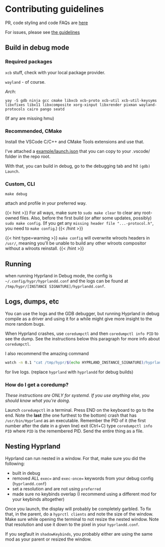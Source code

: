 # Contributing guidelines

PR, code styling and code FAQs are [here](./PR-Guidelines)

For issues, please see
[the guidelines](https://github.com/hyprwm/Hyprland/blob/main/docs/ISSUE_GUIDELINES.md)

## Build in debug mode

### Required packages

`xcb` stuff, check with your local package provider.

`wayland` - of course.

_Arch_:

`yay -S gdb ninja gcc cmake libxcb xcb-proto xcb-util xcb-util-keysyms libxfixes libx11 libxcomposite xorg-xinput libxrender pixman wayland-protocols cairo pango seatd`

(If any are missing hmu)

### Recommended, CMake

Install the VSCode C/C++ and CMake Tools extensions and use that.

I've attached a [example/launch.json](https://github.com/hyprwm/Hyprland/blob/main/example/launch.json)
that you can copy to your .vscode/ folder in the repo root.

With that, you can build in debug, go to the debugging tab and hit
`(gdb) Launch`.

### Custom, CLI

`make debug`

attach and profile in your preferred way.

{{< hint >}}
For all ways, make sure to `sudo make clear` to clear any root-owned files.
Also, before the first build (or after some updates, possibly)
`sudo make config`. (If you get any `missing header file "...-protocol.h"`, you
need to `make config`.)
{{< /hint >}}

{{< hint type=warning >}}
`make config` will overwrite wlroots headers in `/usr/`,
meaning you'll be unable to build any other wlroots compositor
without a wlroots reinstall.
{{< /hint >}}

## Running

when running Hyprland in Debug mode, the config is
`~/.config/hypr/hyprlandd.conf` and the logs can be found at
`/tmp/hypr/[INSTANCE SIGNATURE]/hyprlandd.conf`.

## Logs, dumps, etc

You can use the logs and the GDB debugger, but running Hyprland in debug compile
as a driver and using it for a while might give more insight to the more random
bugs.

When Hyprland crashes, use `coredumpctl` and then `coredumpctl info PID` to see
the dump. See the instructions below this paragraph for more info about `coredumpctl`.

I also recommend the amazing command

```sh
watch -n 0.1 "cat /tmp/hypr/$(echo HYPRLAND_INSTANCE_SIGNATURE)/hyprland.log | grep -v \"arranged\" | tail -n 40"
```

for live logs. (replace `hyprland` with `hyprlandd` for debug builds)


### How do I get a coredump?

_These instructions are ONLY for systemd. If you use anything else, you should
know what you're doing._

Launch `coredumpctl` in a terminal. Press <key>END</key> on the keyboard to go
to the end. Note the **last** (the one furthest to the bottom) crash that has
`/usr/bin/Hyprland` as an executable. Remember the PID of it (the first number
after the date in a given line) exit (<key>Ctrl</key>+<key>C</key>) type
`coredumpctl info PID` where `PID` is the remembered PID. Send the entire thing
as a file.

## Nesting Hyprland

Hyprland can run nested in a window. For that, make sure you did the following:

- built in debug
- removed ALL `exec=` and `exec-once=` keywords from your debug config
  (`hyprlandd.conf`)
- set a resolution and are not using `preferred`
- made sure no keybinds overlap (I recommend using a different mod for your
  keybinds altogether)

Once you launch, the display will probably be completely garbled. To fix that,
in the parent, do a `hyprctl clients` and note the size of the window. Make sure
while opening the terminal to not resize the nested window. Note that resolution
and use it down to the pixel in your `hyprlandd.conf`.

If you segfault in `shadowKeybinds`, you probably either are using the same mod
as your parent or resized the window.
